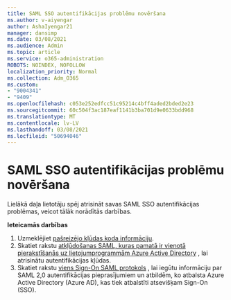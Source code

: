 ```yaml
---
title: SAML SSO autentifikācijas problēmu novēršana
ms.author: v-aiyengar
author: AshaIyengar21
manager: dansimp
ms.date: 03/08/2021
ms.audience: Admin
ms.topic: article
ms.service: o365-administration
ROBOTS: NOINDEX, NOFOLLOW
localization_priority: Normal
ms.collection: Adm_O365
ms.custom:
- "9004341"
- "9409"
ms.openlocfilehash: c053e252edfcc51c95214c4bff4aded2bded2e23
ms.sourcegitcommit: 60c504f3ac187eaf1141b3ba701d9e0633bdd968
ms.translationtype: MT
ms.contentlocale: lv-LV
ms.lasthandoff: 03/08/2021
ms.locfileid: "50694046"
---
```

# <a name="troubleshoot-saml-based-sso-authentication-issues"></a>SAML SSO autentifikācijas problēmu novēršana

Lielākā daļa lietotāju spēj atrisināt savas SAML SSO autentifikācijas problēmas, veicot tālāk norādītās darbības.

**Ieteicamās darbības**
1. Uzmeklējiet [pašreizējo kļūdas koda informāciju](https://docs.microsoft.com/azure/active-directory/develop/reference-aadsts-error-codes#lookup-current-error-code-information).
1. Skatiet rakstu [atkļūdošanas SAML, kuras pamatā ir vienotā pierakstīšanās uz lietojumprogrammām Azure Active Directory](https://docs.microsoft.com/azure/active-directory/manage-apps/debug-saml-sso-issues) , lai atrisinātu autentifikācijas kļūdas.
1. Skatiet rakstu [viens Sign-On SAML protokols](https://docs.microsoft.com/azure/active-directory/develop/single-sign-on-saml-protocol) , lai iegūtu informāciju par SAML 2,0 autentifikācijas pieprasījumiem un atbildēm, ko atbalsta Azure Active Directory (Azure AD), kas tiek atbalstīti atsevišķam Sign-On (SSO).


